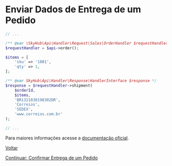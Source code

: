 # Enviar Dados de Entrega de um Pedido

```php
// ...

/** @var \SkyHub\Api\Handler\Request\Sales\OrderHandler $requestHandler */
$requestHandler = $api->order();

$items = [
    'sku' => '1001',
    'qty' => 1,
];

/** @var SkyHub\Api\Handler\Response\HandlerInterface $response */
$response = $requestHandler->shipment(
    $orderId,
    $items,
    'BR1321830198302DR',
    'Correios',
    'SEDEX',
    'www.correios.com.br'
);

// ...
```

Para maiores informações acesse a [documentação oficial](https://skyhub.gelato.io/docs/versions/1.1/resources/orders/endpoints/enviar-dados-de-entrega).

[Voltar](../../../../README.md)

[Continuar: Confirmar Entrega de um Pedido](DELIVERY.md)

